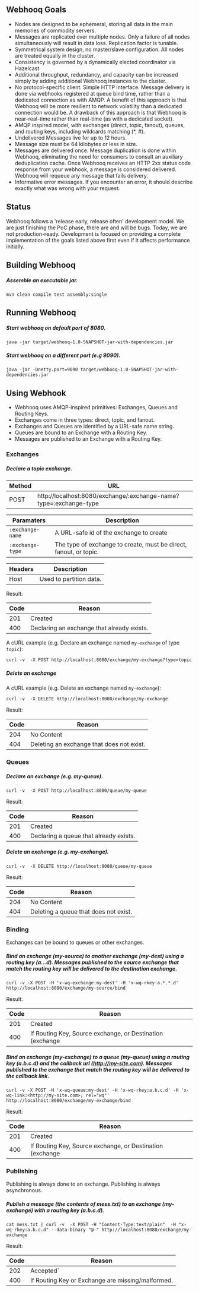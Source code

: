 Webhooq Goals
-------------
   *   Nodes are designed to be ephemeral, storing all data in the main memories of commodity servers.
   *   Messages are replicated over multiple nodes. Only a failure of all nodes simultaneously will result in data loss. Replication factor is tunable.
   *   Symmetrical system design, no master/slave configuration. All nodes are treated equally in the cluster.
   *   Consistency is governed by a dynamically elected coordinator via Hazelcast
   *   Additional throughput, redundancy, and capacity can be increased simply by adding additional Webhooq instances to the cluster.
   *   No protocol-specific client. Simple HTTP interface. Message delivery is done via webhooks registered at queue bind time, rather than a dedicated connection as with AMQP. A benefit of this approach is that Webhooq will be more resilient to network volatility than a dedicated connection would be. A drawback of this approach is that Webhooq is near-real-time rather than real-time (as with a dedicated socket).
   *   AMQP inspired model, with exchanges (direct, topic, fanout), queues, and routing keys, including wildcards matching (*, #).
   *   Undelivered Messages live for up to 12 hours.
   *   Message size must be 64 kilobytes or less in size.
   *   Messages are delivered once. Message duplication is done within Webhooq, eliminating the need for consumers to consult an auxiliary deduplication cache. Once Webhooq receives an HTTP 2xx status code response from your webhook, a message is considered delivered. Webhooq will requeue any message that fails delivery.
   *   Informative error messages. If you encounter an error, it should describe exactly what was wrong with your request.



Status
------
Webhooq follows a 'release early, release often' development model. We are just finishing the PoC phase, there are and will be bugs. Today, we are not production-ready.
Development is focused on providing a complete implementation of the goals listed above first even if it affects performance initially.



Building Webhooq
----------------
##### Assemble an executable jar.
```
mvn clean compile test assembly:single
```


Running Webhooq
---------------

##### Start webhooq on default port of 8080.
```
java -jar target/webhooq-1.0-SNAPSHOT-jar-with-dependencies.jar
```


##### Start webhooq on a different port (e.g 9090).
```
java -jar -Dnetty.port=9090 target/webhooq-1.0-SNAPSHOT-jar-with-dependencies.jar
```


Using Webhook
-------------
   *   Webhooq uses AMQP-inspired primitives: Exchanges, Queues and Routing Keys.
   *   Exchanges come in three types: direct, topic, and fanout.
   *   Exchanges and Queues are identified by a URL-safe name string.
   *   Queues are bound to an Exchange with a Routing Key.
   *   Messages are published to an Exchange with a Routing Key.


### Exchanges


##### Declare a topic exchange.

| Method | URL                                                               |
|--------|-------------------------------------------------------------------|
|  POST  | http://localhost:8080/exchange/:exchange-name?type=:exchange-type |

| Paramaters       | Description                                                       |
|------------------|-------------------------------------------------------------------|
| `:exchange-name` | A URL-safe id of the exchange to create                           |
| `:exchange-type` | The type of exchange to create, must be direct, fanout, or topic. |

| Headers          | Description                                                       |
|------------------|-------------------------------------------------------------------|
| Host             | Used to partition data.                                           |

Result:

| Code | Reason                                     |
|------|--------------------------------------------|
|  201 | Created                                    |
|  400 | Declaring an exchange that already exists. |

A cURL example (e.g. Declare an exchange named `my-exchange` of type `topic`):
```
curl -v  -X POST http://localhost:8080/exchange/my-exchange?type=topic
```


##### Delete an exchange

A cURL example (e.g. Delete an exchange named `my-exchange`):
```
curl -v  -X DELETE http://localhost:8080/exchange/my-exchange
```
Result:

| Code | Reason                                    |
|------|-------------------------------------------|
|  204 | No Content                                |
|  404 | Deleting an exchange that does not exist. |


### Queues

##### Declare an exchange (e.g. my-queue).
```
curl -v  -X POST http://localhost:8080/queue/my-queue
```
Result:

| Code | Reason                                 |
|------|----------------------------------------|
|  201 | Created                                |
|  400 | Declaring a queue that already exists. |

##### Delete an exchange (e.g. my-exchange).
```
curl -v  -X DELETE http://localhost:8080/queue/my-queue
```
Result:

| Code | Reason                                |
|------|---------------------------------------|
|  204 | No Content                            |
|  404 | Deleting a queue that does not exist. |


### Binding

Exchanges can be bound to queues or other exchanges.

##### Bind an exchange (my-source) to another exchange (my-dest) using a routing key (a.*.*.d). Messages published to the source exchange that match the routing key will be delivered to the destination exchange.
```
curl -v -X POST -H 'x-wq-exchange:my-dest' -H 'x-wq-rkey:a.*.*.d' http://localhost:8080/exchange/my-source/bind
```
Result:

| Code | Reason                                                                                             |
|------|----------------------------------------------------------------------------------------------------|
|  201 | Created                                                                                            |
|  400 | If Routing Key, Source exchange, or Destination (exchange| (queue & link))  are missing/malformed. |


##### Bind an exchange (my-exchange) to a queue (my-queue) using a routing key (a.b.c.d) and the callback url (http://my-site.com). Messages published to the exchange that match the routing key will be delivered to the callback link.
```
curl -v -X POST -H 'x-wq-queue:my-dest' -H 'x-wq-rkey:a.b.c.d' -H 'x-wq-link:<http://my-site.com>; rel="wq"' http://localhost:8080/exchange/my-exchange/bind
```
Result:

| Code | Reason                                                                                             |
|------|----------------------------------------------------------------------------------------------------|
|  201 | Created                                                                                            |
|  400 | If Routing Key, Source exchange, or Destination (exchange| (queue & link))  are missing/malformed. |


### Publishing

Publishing is always done to an exchange.
Publishing is always asynchronous.

##### Publish a message (the contents of mess.txt) to an exchange (my-exchange) with a routing key (a.b.c.d).
```
cat mess.txt | curl -v  -X POST -H "Content-Type:text/plain"  -H "x-wq-rkey:a.b.c.d" --data-binary "@-" http://localhost:8080/exchange/my-exchange
```
Result:

| Code | Reason                                            |
|------|---------------------------------------------------|
|  202 | Accepted`                                         |
|  400 | If Routing Key or Exchange are missing/malformed. |





